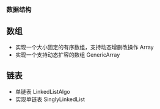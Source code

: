 ### 数据结构

## 数组

- 实现一个大小固定的有序数组，支持动态增删改操作 Array
- 实现一个支持动态扩容的数组 GenericArray

## 链表
- 单链表    LinkedListAlgo
- 实现单链表 SinglyLinkedList